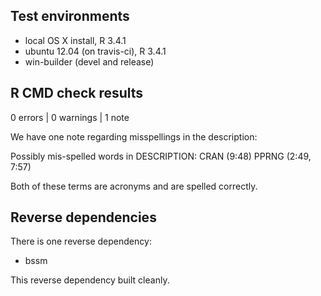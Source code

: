 ## Test environments

* local OS X install, R 3.4.1
* ubuntu 12.04 (on travis-ci), R 3.4.1
* win-builder (devel and release)

## R CMD check results

0 errors | 0 warnings | 1 note

We have one note regarding misspellings in the description:

Possibly mis-spelled words in DESCRIPTION:
  CRAN (9:48)
  PPRNG (2:49, 7:57)

Both of these terms are acronyms and are spelled correctly.

## Reverse dependencies

There is one reverse dependency:

- bssm

This reverse dependency built cleanly.

